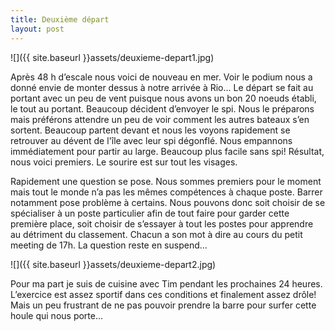 ```yaml
---
title: Deuxième départ
layout: post
---
```


![]({{ site.baseurl }}assets/deuxieme-depart1.jpg)

Après 48 h d’escale nous voici de nouveau en mer. Voir le podium nous a donné envie de monter dessus à notre arrivée à Rio...
Le départ se fait au portant avec un peu de vent puisque nous avons un bon 20 noeuds établi, le tout au portant. Beaucoup décident d’envoyer le spi. Nous le préparons mais préférons attendre un peu de voir comment les autres bateaux s’en sortent. Beaucoup partent devant et nous les voyons rapidement se retrouver au dévent de l'île avec leur spi dégonflé. Nous empannons immédiatement pour partir au large. Beaucoup plus facile sans spi! Résultat, nous voici premiers. Le sourire est sur tout les visages.

Rapidement une question se pose. Nous sommes premiers pour le moment mais tout le monde n’a pas les mêmes compétences à chaque poste. Barrer notamment pose problème à certains. Nous pouvons donc soit choisir de se spécialiser à un poste particulier afin de tout faire pour garder cette première place, soit choisir de s’essayer à tout les postes pour apprendre au détriment du classement. Chacun a son mot à dire au cours du petit meeting de 17h. La question reste en suspend...

![]({{ site.baseurl }}assets/deuxieme-depart2.jpg)

Pour ma part je suis de cuisine avec Tim pendant les prochaines 24 heures. L’exercice est assez sportif dans ces conditions et finalement assez drôle! Mais un peu frustrant de ne pas pouvoir prendre la barre pour surfer cette houle qui nous porte...
